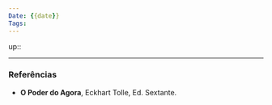```yaml
---
Date: {{date}}
Tags: 
---
```

up:: 


---
### Referências
- **O Poder do Agora**, Eckhart Tolle, Ed. Sextante.